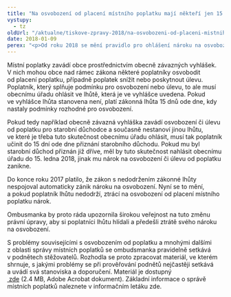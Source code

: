 ```yaml
---
title: "Na osvobození od placení místního poplatku mají někteří jen 15 dnů"
vystupy:
  - tz
oldUrl: "/aktualne/tiskove-zpravy-2018/na-osvobozeni-od-placeni-mistniho-poplatku-maji-nekteri-jen-15-dnu"
date: 2018-01-09
perex: "<p>Od roku 2018 se mění pravidlo pro ohlášení nároku na osvobození od placení místních poplatků. Pokud poplatník neohlásí obecnímu úřadu údaj rozhodný pro osvobození nebo úlevu od poplatku včas, nárok mu zanikne.</p>"
---
```


<!-- imported from the old website -->

<p>Místní poplatky zavádí obce prostřednictvím obecně závazných vyhlášek. V nich mohou obce nad rámec zákona některé poplatníky osvobodit od placení poplatku, případně poplatek snížit nebo poskytnout úlevu. Poplatník, který splňuje podmínku pro osvobození nebo úlevu, to ale musí obecnímu úřadu ohlásit ve lhůtě, která je ve vyhlášce uvedena. Pokud ve vyhlášce lhůta stanovena není, platí zákonná lhůta 15 dnů ode dne, kdy nastaly podmínky rozhodné pro osvobození.</p> <p>Pokud tedy například obecně závazná vyhláška zavádí osvobození či úlevu od poplatku pro starobní důchodce a současně nestanoví jinou lhůtu, ve které je třeba tuto skutečnost obecnímu úřadu ohlásit, musí tak poplatník učinit do 15 dní ode dne přiznání starobního důchodu. Pokud mu byl starobní důchod přiznán již dříve, měl by tuto skutečnost nahlásit obecnímu úřadu do 15. ledna 2018, jinak mu nárok na osvobození či úlevu od poplatku zanikne. </p> <p>Do konce roku 2017 platilo, že zákon s nedodržením zákonné lhůty nespojoval automaticky zánik nároku na osvobození. Nyní se to mění, a pokud poplatník lhůtu nedodrží, ztrácí na osvobození od placení místního poplatku nárok.</p> <p>Ombusmanka by proto ráda upozornila širokou veřejnost na tuto změnu právní úpravy, aby si poplatníci lhůtu hlídali a předešli ztrátě svého nároku na osvobození.</p><p> S problémy souvisejícími s osvobozením od poplatku a mnohými dalšími z oblasti správy místních poplatků se ombudsmanka pravidelně setkává v podnětech stěžovatelů. Rozhodla se proto zpracovat materiál, ve kterém shrnuje, s jakými problémy se při prověřování podnětů nejčastěji setkává a uvádí svá stanoviska a doporučení. Materiál je dostupný <a title="Otevření do nového okna" href="/uploads-import/Letaky/Mistni-poplatky_web.pdf" target="_blank"> zde</a> (2.4 MB, Adobe Acrobat dokument). Základní informace o správě místních poplatků naleznete v informačním letáku zde.</p>

